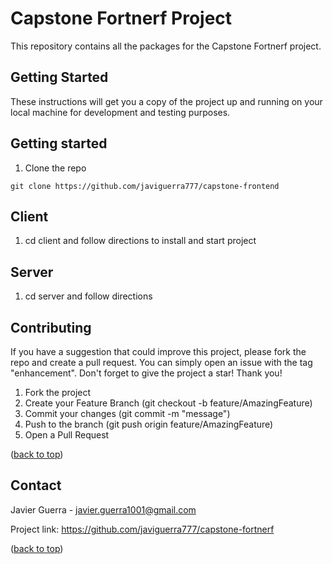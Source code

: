 # Capstone Fortnerf Project

This repository contains all the packages for the Capstone Fortnerf project.

## Getting Started

These instructions will get you a copy of the project up and running on your local machine for development and testing purposes.

## Getting started
1. Clone the repo
  ```shell
  git clone https://github.com/javiguerra777/capstone-frontend
  ```

## Client
1. cd client and follow directions to install and start project

## Server
1. cd server and follow directions

## Contributing
If you have a suggestion that could improve this project, please fork the repo and create a pull request. You can simply open an issue with the tag "enhancement". Don't forget to give the project a star! Thank you!

1. Fork the project
2. Create your Feature Branch (git checkout -b feature/AmazingFeature)
3. Commit your changes (git commit -m "message")
4. Push to the branch (git push origin feature/AmazingFeature)
5. Open a Pull Request
<p align="left">(<a href="#top">back to top</a>)</p>

## Contact
<a name="contact"></a>
Javier Guerra - javier.guerra1001@gmail.com

Project link: https://github.com/javiguerra777/capstone-fortnerf

<p align="left">(<a href="#top">back to top</a>)</p>